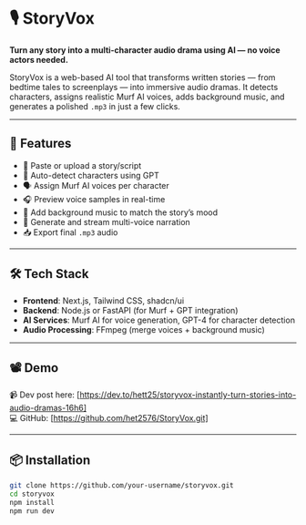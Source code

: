 # 🎙️ StoryVox

**Turn any story into a multi-character audio drama using AI — no voice actors needed.**

StoryVox is a web-based AI tool that transforms written stories — from bedtime tales to screenplays — into immersive audio dramas. It detects characters, assigns realistic Murf AI voices, adds background music, and generates a polished `.mp3` in just a few clicks.

---

## 🚀 Features

- 📝 Paste or upload a story/script  
- 🧠 Auto-detect characters using GPT  
- 🗣️ Assign Murf AI voices per character  
- 🎧 Preview voice samples in real-time  
- 🎼 Add background music to match the story’s mood  
- 🔄 Generate and stream multi-voice narration  
- 📥 Export final `.mp3` audio  

---

## 🛠️ Tech Stack

- **Frontend**: Next.js, Tailwind CSS, shadcn/ui  
- **Backend**: Node.js or FastAPI (for Murf + GPT integration)  
- **AI Services**: Murf AI for voice generation, GPT-4 for character detection  
- **Audio Processing**: FFmpeg (merge voices + background music)  

---

## 📽️ Demo

📹 Dev post here: [https://dev.to/hett25/storyvox-instantly-turn-stories-into-audio-dramas-16h6]  
💻 GitHub: [https://github.com/het2576/StoryVox.git]  


---

## 📦 Installation

```bash
git clone https://github.com/your-username/storyvox.git
cd storyvox
npm install
npm run dev
```
